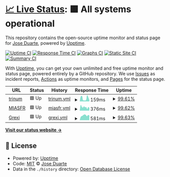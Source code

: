 # [📈 Live Status](https://status.trinum.xyz): <!--live status--> **🟩 All systems operational**

This repository contains the open-source uptime monitor and status page for [Jose Duarte](trinum.xyz), powered by [Upptime](https://github.com/upptime/upptime).

[![Uptime CI](https://github.com/saert3311/upptime/workflows/Uptime%20CI/badge.svg)](https://github.com/saert3311/upptime/actions?query=workflow%3A%22Uptime+CI%22)
[![Response Time CI](https://github.com/saert3311/upptime/workflows/Response%20Time%20CI/badge.svg)](https://github.com/saert3311/upptime/actions?query=workflow%3A%22Response+Time+CI%22)
[![Graphs CI](https://github.com/saert3311/upptime/workflows/Graphs%20CI/badge.svg)](https://github.com/saert3311/upptime/actions?query=workflow%3A%22Graphs+CI%22)
[![Static Site CI](https://github.com/saert3311/upptime/workflows/Static%20Site%20CI/badge.svg)](https://github.com/saert3311/upptime/actions?query=workflow%3A%22Static+Site+CI%22)
[![Summary CI](https://github.com/saert3311/upptime/workflows/Summary%20CI/badge.svg)](https://github.com/saert3311/upptime/actions?query=workflow%3A%22Summary+CI%22)

With [Upptime](https://upptime.js.org), you can get your own unlimited and free uptime monitor and status page, powered entirely by a GitHub repository. We use [Issues](https://github.com/saert3311/upptime/issues) as incident reports, [Actions](https://github.com/saert3311/upptime/actions) as uptime monitors, and [Pages](https://status.trinum.xyz) for the status page.

<!--start: status pages-->
<!-- This summary is generated by Upptime (https://github.com/upptime/upptime) -->
<!-- Do not edit this manually, your changes will be overwritten -->
<!-- prettier-ignore -->
| URL | Status | History | Response Time | Uptime |
| --- | ------ | ------- | ------------- | ------ |
| <img alt="" src="https://favicons.githubusercontent.com/trinum.xyz" height="13"> [trinum](https://trinum.xyz) | 🟩 Up | [trinum.yml](https://github.com/saert3311/upptime/commits/HEAD/history/trinum.yml) | <details><summary><img alt="Response time graph" src="./graphs/trinum/response-time-week.png" height="20"> 159ms</summary><br><a href="https://status.trinum.xyz/history/trinum"><img alt="Response time 144" src="https://img.shields.io/endpoint?url=https%3A%2F%2Fraw.githubusercontent.com%2Fsaert3311%2Fupptime%2FHEAD%2Fapi%2Ftrinum%2Fresponse-time.json"></a><br><a href="https://status.trinum.xyz/history/trinum"><img alt="24-hour response time 59" src="https://img.shields.io/endpoint?url=https%3A%2F%2Fraw.githubusercontent.com%2Fsaert3311%2Fupptime%2FHEAD%2Fapi%2Ftrinum%2Fresponse-time-day.json"></a><br><a href="https://status.trinum.xyz/history/trinum"><img alt="7-day response time 159" src="https://img.shields.io/endpoint?url=https%3A%2F%2Fraw.githubusercontent.com%2Fsaert3311%2Fupptime%2FHEAD%2Fapi%2Ftrinum%2Fresponse-time-week.json"></a><br><a href="https://status.trinum.xyz/history/trinum"><img alt="30-day response time 179" src="https://img.shields.io/endpoint?url=https%3A%2F%2Fraw.githubusercontent.com%2Fsaert3311%2Fupptime%2FHEAD%2Fapi%2Ftrinum%2Fresponse-time-month.json"></a><br><a href="https://status.trinum.xyz/history/trinum"><img alt="1-year response time 144" src="https://img.shields.io/endpoint?url=https%3A%2F%2Fraw.githubusercontent.com%2Fsaert3311%2Fupptime%2FHEAD%2Fapi%2Ftrinum%2Fresponse-time-year.json"></a></details> | <details><summary><a href="https://status.trinum.xyz/history/trinum">99.61%</a></summary><a href="https://status.trinum.xyz/history/trinum"><img alt="All-time uptime 87.85%" src="https://img.shields.io/endpoint?url=https%3A%2F%2Fraw.githubusercontent.com%2Fsaert3311%2Fupptime%2FHEAD%2Fapi%2Ftrinum%2Fuptime.json"></a><br><a href="https://status.trinum.xyz/history/trinum"><img alt="24-hour uptime 100.00%" src="https://img.shields.io/endpoint?url=https%3A%2F%2Fraw.githubusercontent.com%2Fsaert3311%2Fupptime%2FHEAD%2Fapi%2Ftrinum%2Fuptime-day.json"></a><br><a href="https://status.trinum.xyz/history/trinum"><img alt="7-day uptime 99.61%" src="https://img.shields.io/endpoint?url=https%3A%2F%2Fraw.githubusercontent.com%2Fsaert3311%2Fupptime%2FHEAD%2Fapi%2Ftrinum%2Fuptime-week.json"></a><br><a href="https://status.trinum.xyz/history/trinum"><img alt="30-day uptime 99.91%" src="https://img.shields.io/endpoint?url=https%3A%2F%2Fraw.githubusercontent.com%2Fsaert3311%2Fupptime%2FHEAD%2Fapi%2Ftrinum%2Fuptime-month.json"></a><br><a href="https://status.trinum.xyz/history/trinum"><img alt="1-year uptime 87.85%" src="https://img.shields.io/endpoint?url=https%3A%2F%2Fraw.githubusercontent.com%2Fsaert3311%2Fupptime%2FHEAD%2Fapi%2Ftrinum%2Fuptime-year.json"></a></details>
| <img alt="" src="https://favicons.githubusercontent.com/miamiscaffoldrental.com" height="13"> [MIASFR](https://miamiscaffoldrental.com) | 🟩 Up | [miasfr.yml](https://github.com/saert3311/upptime/commits/HEAD/history/miasfr.yml) | <details><summary><img alt="Response time graph" src="./graphs/miasfr/response-time-week.png" height="20"> 376ms</summary><br><a href="https://status.trinum.xyz/history/miasfr"><img alt="Response time 689" src="https://img.shields.io/endpoint?url=https%3A%2F%2Fraw.githubusercontent.com%2Fsaert3311%2Fupptime%2FHEAD%2Fapi%2Fmiasfr%2Fresponse-time.json"></a><br><a href="https://status.trinum.xyz/history/miasfr"><img alt="24-hour response time 314" src="https://img.shields.io/endpoint?url=https%3A%2F%2Fraw.githubusercontent.com%2Fsaert3311%2Fupptime%2FHEAD%2Fapi%2Fmiasfr%2Fresponse-time-day.json"></a><br><a href="https://status.trinum.xyz/history/miasfr"><img alt="7-day response time 376" src="https://img.shields.io/endpoint?url=https%3A%2F%2Fraw.githubusercontent.com%2Fsaert3311%2Fupptime%2FHEAD%2Fapi%2Fmiasfr%2Fresponse-time-week.json"></a><br><a href="https://status.trinum.xyz/history/miasfr"><img alt="30-day response time 368" src="https://img.shields.io/endpoint?url=https%3A%2F%2Fraw.githubusercontent.com%2Fsaert3311%2Fupptime%2FHEAD%2Fapi%2Fmiasfr%2Fresponse-time-month.json"></a><br><a href="https://status.trinum.xyz/history/miasfr"><img alt="1-year response time 689" src="https://img.shields.io/endpoint?url=https%3A%2F%2Fraw.githubusercontent.com%2Fsaert3311%2Fupptime%2FHEAD%2Fapi%2Fmiasfr%2Fresponse-time-year.json"></a></details> | <details><summary><a href="https://status.trinum.xyz/history/miasfr">99.62%</a></summary><a href="https://status.trinum.xyz/history/miasfr"><img alt="All-time uptime 99.95%" src="https://img.shields.io/endpoint?url=https%3A%2F%2Fraw.githubusercontent.com%2Fsaert3311%2Fupptime%2FHEAD%2Fapi%2Fmiasfr%2Fuptime.json"></a><br><a href="https://status.trinum.xyz/history/miasfr"><img alt="24-hour uptime 100.00%" src="https://img.shields.io/endpoint?url=https%3A%2F%2Fraw.githubusercontent.com%2Fsaert3311%2Fupptime%2FHEAD%2Fapi%2Fmiasfr%2Fuptime-day.json"></a><br><a href="https://status.trinum.xyz/history/miasfr"><img alt="7-day uptime 99.62%" src="https://img.shields.io/endpoint?url=https%3A%2F%2Fraw.githubusercontent.com%2Fsaert3311%2Fupptime%2FHEAD%2Fapi%2Fmiasfr%2Fuptime-week.json"></a><br><a href="https://status.trinum.xyz/history/miasfr"><img alt="30-day uptime 99.87%" src="https://img.shields.io/endpoint?url=https%3A%2F%2Fraw.githubusercontent.com%2Fsaert3311%2Fupptime%2FHEAD%2Fapi%2Fmiasfr%2Fuptime-month.json"></a><br><a href="https://status.trinum.xyz/history/miasfr"><img alt="1-year uptime 99.95%" src="https://img.shields.io/endpoint?url=https%3A%2F%2Fraw.githubusercontent.com%2Fsaert3311%2Fupptime%2FHEAD%2Fapi%2Fmiasfr%2Fuptime-year.json"></a></details>
| <img alt="" src="https://favicons.githubusercontent.com/grexialbornett.com" height="13"> [Grexi](https://grexialbornett.com) | 🟩 Up | [grexi.yml](https://github.com/saert3311/upptime/commits/HEAD/history/grexi.yml) | <details><summary><img alt="Response time graph" src="./graphs/grexi/response-time-week.png" height="20"> 581ms</summary><br><a href="https://status.trinum.xyz/history/grexi"><img alt="Response time 1032" src="https://img.shields.io/endpoint?url=https%3A%2F%2Fraw.githubusercontent.com%2Fsaert3311%2Fupptime%2FHEAD%2Fapi%2Fgrexi%2Fresponse-time.json"></a><br><a href="https://status.trinum.xyz/history/grexi"><img alt="24-hour response time 569" src="https://img.shields.io/endpoint?url=https%3A%2F%2Fraw.githubusercontent.com%2Fsaert3311%2Fupptime%2FHEAD%2Fapi%2Fgrexi%2Fresponse-time-day.json"></a><br><a href="https://status.trinum.xyz/history/grexi"><img alt="7-day response time 581" src="https://img.shields.io/endpoint?url=https%3A%2F%2Fraw.githubusercontent.com%2Fsaert3311%2Fupptime%2FHEAD%2Fapi%2Fgrexi%2Fresponse-time-week.json"></a><br><a href="https://status.trinum.xyz/history/grexi"><img alt="30-day response time 713" src="https://img.shields.io/endpoint?url=https%3A%2F%2Fraw.githubusercontent.com%2Fsaert3311%2Fupptime%2FHEAD%2Fapi%2Fgrexi%2Fresponse-time-month.json"></a><br><a href="https://status.trinum.xyz/history/grexi"><img alt="1-year response time 1032" src="https://img.shields.io/endpoint?url=https%3A%2F%2Fraw.githubusercontent.com%2Fsaert3311%2Fupptime%2FHEAD%2Fapi%2Fgrexi%2Fresponse-time-year.json"></a></details> | <details><summary><a href="https://status.trinum.xyz/history/grexi">99.63%</a></summary><a href="https://status.trinum.xyz/history/grexi"><img alt="All-time uptime 98.65%" src="https://img.shields.io/endpoint?url=https%3A%2F%2Fraw.githubusercontent.com%2Fsaert3311%2Fupptime%2FHEAD%2Fapi%2Fgrexi%2Fuptime.json"></a><br><a href="https://status.trinum.xyz/history/grexi"><img alt="24-hour uptime 100.00%" src="https://img.shields.io/endpoint?url=https%3A%2F%2Fraw.githubusercontent.com%2Fsaert3311%2Fupptime%2FHEAD%2Fapi%2Fgrexi%2Fuptime-day.json"></a><br><a href="https://status.trinum.xyz/history/grexi"><img alt="7-day uptime 99.63%" src="https://img.shields.io/endpoint?url=https%3A%2F%2Fraw.githubusercontent.com%2Fsaert3311%2Fupptime%2FHEAD%2Fapi%2Fgrexi%2Fuptime-week.json"></a><br><a href="https://status.trinum.xyz/history/grexi"><img alt="30-day uptime 99.91%" src="https://img.shields.io/endpoint?url=https%3A%2F%2Fraw.githubusercontent.com%2Fsaert3311%2Fupptime%2FHEAD%2Fapi%2Fgrexi%2Fuptime-month.json"></a><br><a href="https://status.trinum.xyz/history/grexi"><img alt="1-year uptime 98.65%" src="https://img.shields.io/endpoint?url=https%3A%2F%2Fraw.githubusercontent.com%2Fsaert3311%2Fupptime%2FHEAD%2Fapi%2Fgrexi%2Fuptime-year.json"></a></details>

<!--end: status pages-->

[**Visit our status website →**](https://status.trinum.xyz)

## 📄 License

- Powered by: [Upptime](https://github.com/upptime/upptime)
- Code: [MIT](./LICENSE) © [Jose Duarte](trinum.xyz)
- Data in the `./history` directory: [Open Database License](https://opendatacommons.org/licenses/odbl/1-0/)
